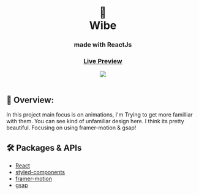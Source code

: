 <div align="center">
  <h1>🔎<br/>Wibe</h1>
  <h3>made with ReactJs</h3>
  <h3><a href="https://davitge.github.io/github-user-search-app/" target="_blank">Live Preview</a></h3>
</div>

<div align="center"><img src="[https://github.com/DavitGe/github-user-search-app/blob/main/Screenshot%202023-05-20%20at%2020.48.35.png?raw=true](https://github.com/DavitGe/FashionStudio/blob/main/Screenshot%202023-05-20%20at%2021.16.13.png?raw=true)" /></div>

<br>

## 💬 Overview:
In this project main focus is on animations, I'm Trying to get more familliar with them. You can see kind of unfamiliar design here. I think its pretty beautiful. Focusing on using framer-motion & gsap!

## 🛠️ Packages & APIs

- [React](https://reactjs.org/)
- [styled-components](https://styled-components.com/)
- [framer-motion](https://www.framer.com/motion/)
- [gsap](https://greensock.com/gsap/)


